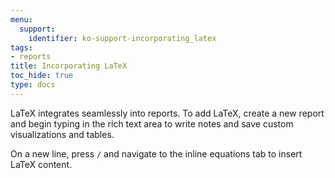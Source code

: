 ```yaml
---
menu:
  support:
    identifier: ko-support-incorporating_latex
tags:
- reports
title: Incorporating LaTeX
toc_hide: true
type: docs
---
```


LaTeX integrates seamlessly into reports. To add LaTeX, create a new report and begin typing in the rich text area to write notes and save custom visualizations and tables.

On a new line, press `/` and navigate to the inline equations tab to insert LaTeX content.